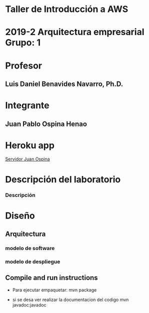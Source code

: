 # Taller de Introducción a AWS
# 2019-2  Arquitectura empresarial Grupo: 1

# Profesor
## Luis Daniel Benavides Navarro, Ph.D. 

# Integrante
## Juan Pablo Ospina Henao

# Heroku app
[Servidor Juan Ospina](https://salty-river-29279.herokuapp.com/)






# Descripción del laboratorio
### Descripción 



# Diseño
## Arquitectura
### modelo de software

### modelo de despliegue

## Compile and run instructions

* Para ejecutar empaquetar:
mvn package

* si se desa ver realizar la documentacion del codigo
mvn javadoc:javadoc




